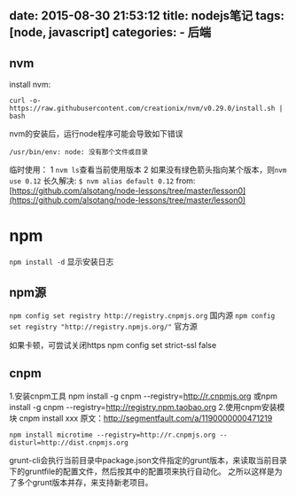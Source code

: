 date: 2015-08-30 21:53:12
title: nodejs笔记
tags: [node, javascript]
categories:
      - 后端
---

## nvm

install nvm:
```
curl -o- https://raw.githubusercontent.com/creationix/nvm/v0.29.0/install.sh | bash
```
nvm的安装后，运行node程序可能会导致如下错误
```
/usr/bin/env: node: 没有那个文件或目录
```

临时使用：
1 ``nvm ls``查看当前使用版本
2 如果没有绿色箭头指向某个版本，则``nvm use 0.12``
长久解决:
``$ nvm alias default 0.12``
from: [https://github.com/alsotang/node-lessons/tree/master/lesson0](https://github.com/alsotang/node-lessons/tree/master/lesson0)

# npm
``npm install -d`` 显示安装日志

## npm源

``npm config set registry http://registry.cnpmjs.org`` 国内源
``npm config set registry "http://registry.npmjs.org/"`` 官方源

如果卡顿，可尝试关闭https npm config set strict-ssl false

## cnpm

 1.安装cnpm工具 npm install -g cnpm --registry=http://r.cnpmjs.org 或npm install -g cnpm --registry=http://registry.npm.taobao.org 
 2.使用cnpm安装模块 cnpm install xxx 原文：http://segmentfault.com/a/1190000000471219

```
npm install microtime --registry=http://r.cnpmjs.org --disturl=http://dist.cnpmjs.org
```

grunt-cli会执行当前目录中package.json文件指定的grunt版本，来读取当前目录下的gruntfile的配置文件，然后按其中的配置项来执行自动化。 之所以这样是为了多个grunt版本并存，来支持新老项目。
